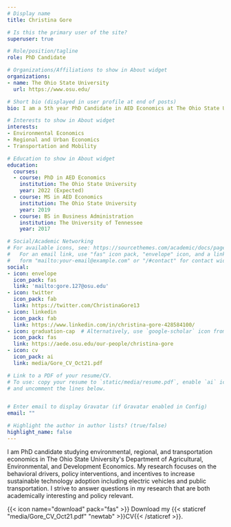 ```yaml
---
# Display name
title: Christina Gore

# Is this the primary user of the site?
superuser: true

# Role/position/tagline
role: PhD Candidate

# Organizations/Affiliations to show in About widget
organizations:
- name: The Ohio State University
  url: https://www.osu.edu/

# Short bio (displayed in user profile at end of posts)
bio: I am a 5th year PhD Candidate in AED Economics at The Ohio State University.

# Interests to show in About widget
interests:
- Environmental Economics
- Regional and Urban Economics
- Transportation and Mobility

# Education to show in About widget
education:
  courses:
  - course: PhD in AED Economics
    institution: The Ohio State University
    year: 2022 (Expected)
  - course: MS in AED Economics
    institution: The Ohio State University
    year: 2019
  - course: BS in Business Administration
    institution: The University of Tennessee
    year: 2017

# Social/Academic Networking
# For available icons, see: https://sourcethemes.com/academic/docs/page-builder/#icons
#   For an email link, use "fas" icon pack, "envelope" icon, and a link in the
#   form "mailto:your-email@example.com" or "/#contact" for contact widget.
social:
- icon: envelope
  icon_pack: fas
  link: 'mailto:gore.127@osu.edu'
- icon: twitter
  icon_pack: fab
  link: https://twitter.com/ChristinaGore13
- icon: linkedin
  icon_pack: fab
  link: https://www.linkedin.com/in/christina-gore-428584100/
- icon: graduation-cap  # Alternatively, use `google-scholar` icon from `ai` icon pack
  icon_pack: fas
  link: https://aede.osu.edu/our-people/christina-gore
- icon: cv
  icon_pack: ai
  link: media/Gore_CV_Oct21.pdf

# Link to a PDF of your resume/CV.
# To use: copy your resume to `static/media/resume.pdf`, enable `ai` icons in `params.toml`,
# and uncomment the lines below.


# Enter email to display Gravatar (if Gravatar enabled in Config)
email: ""

# Highlight the author in author lists? (true/false)
highlight_name: false
---
```


I am PhD candidate studying environmental, regional, and transportation economics in The Ohio State University's Department of Agricultural, Environmental, and Development Economics. My research focuses on the behavioral drivers, policy interventions, and incentives to increase sustainable technology adoption including electric vehicles and public transportation. I strive to answer questions in my research that are both academically interesting and policy relevant.

{{< icon name="download" pack="fas" >}} Download my {{< staticref "media/Gore_CV_Oct21.pdf" "newtab" >}}CV{{< /staticref >}}.
